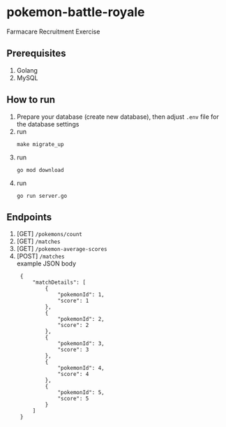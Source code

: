 # pokemon-battle-royale
Farmacare Recruitment Exercise

## Prerequisites
1. Golang
2. MySQL

## How to run
1. Prepare your database (create new database), then adjust `.env` file for the database settings
2. run
   ```
   make migrate_up
   ```
3. run
   ```
   go mod download
   ```
4. run
   ```
   go run server.go
   ```

## Endpoints
1. [GET] `/pokemons/count`
2. [GET] `/matches`
3. [GET] `/pokemon-average-scores`
4. [POST] `/matches`<br />
   example JSON body
   ```
    {
        "matchDetails": [
            {
                "pokemonId": 1,
                "score": 1
            },
            {
                "pokemonId": 2,
                "score": 2
            },
            {
                "pokemonId": 3,
                "score": 3
            },
            {
                "pokemonId": 4,
                "score": 4
            },
            {
                "pokemonId": 5,
                "score": 5
            }
        ]
    }
   ```

